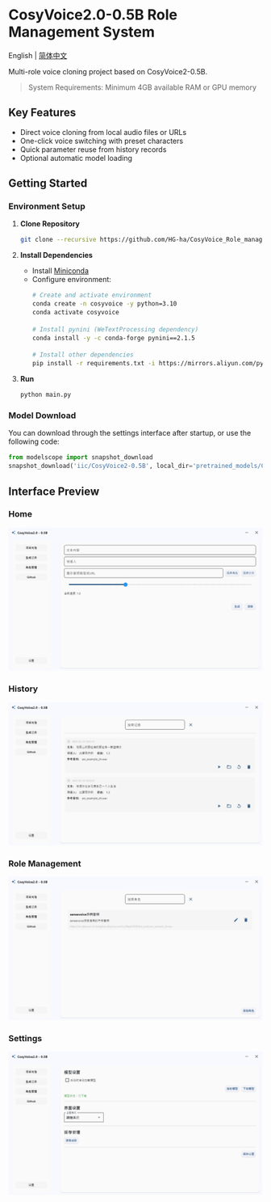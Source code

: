 # CosyVoice2.0-0.5B Role Management System

English | [简体中文](./README.md)

Multi-role voice cloning project based on CosyVoice2-0.5B.

> System Requirements: Minimum 4GB available RAM or GPU memory

## Key Features

- Direct voice cloning from local audio files or URLs
- One-click voice switching with preset characters
- Quick parameter reuse from history records
- Optional automatic model loading

## Getting Started

### Environment Setup

1. **Clone Repository**
    ```bash
    git clone --recursive https://github.com/HG-ha/CosyVoice_Role_management.git
    ```

2. **Install Dependencies**
   - Install [Miniconda](https://docs.anaconda.com/miniconda/install/#quick-command-line-install)
   - Configure environment:
        ```bash
        # Create and activate environment
        conda create -n cosyvoice -y python=3.10
        conda activate cosyvoice

        # Install pynini (WeTextProcessing dependency)
        conda install -y -c conda-forge pynini==2.1.5

        # Install other dependencies
        pip install -r requirements.txt -i https://mirrors.aliyun.com/pypi/simple/ --trusted-host=mirrors.aliyun.com
        ```
3. **Run**
    ```bash
    python main.py
    ```

### Model Download

You can download through the settings interface after startup, or use the following code:

```python
from modelscope import snapshot_download
snapshot_download('iic/CosyVoice2-0.5B', local_dir='pretrained_models/CosyVoice2-0.5B')
```

## Interface Preview

### Home
![Home Interface](./asset/Home.png)

### History
![History Records](./asset/history.png)

### Role Management
![Role Management](./asset/role.png)

### Settings
![System Settings](./asset/setting.png)